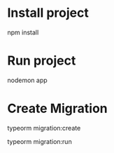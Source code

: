 # Install project
npm install

# Run project
nodemon app

# Create Migration
typeorm migration:create <CreateCharacter>

typeorm migration:run <CreateCharacter>